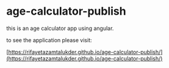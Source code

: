 # age-calculator-publish

this is an age calculator app using angular.

to see the application please visit: 

[https://rifayetazamtalukder.github.io/age-calculator-publish/](https://rifayetazamtalukder.github.io/age-calculator-publish/)
